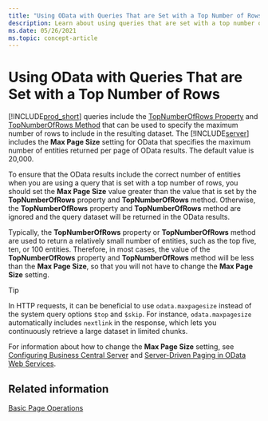 ```yaml
---
title: "Using OData with Queries That are Set with a Top Number of Rows"
description: Learn about using queries that are set with a top number of rows.
ms.date: 05/26/2021
ms.topic: concept-article
---
```

# Using OData with Queries That are Set with a Top Number of Rows

[!INCLUDE[prod_short](../developer/includes/prod_short.md)] queries include the [TopNumberOfRows Property](../developer/properties/devenv-TopNumberOfRows-Property.md) and [TopNumberOfRows Method](../developer/methods-auto/query/queryinstance-topnumberofrows-method.md) that can be used to specify the maximum number of rows to include in the resulting dataset. The [!INCLUDE[server](../developer/includes/server.md)] includes the **Max Page Size** setting for OData that specifies the maximum number of entities returned per page of OData results. The default value is 20,000.  
  
To ensure that the OData results include the correct number of entities when you are using a query that is set with a top number of rows, you should set the **Max Page Size** value greater than the value that is set by the **TopNumberOfRows**  property and **TopNumberOfRows**  method. Otherwise, the **TopNumberOfRows** property and **TopNumberOfRows** method are ignored and the query dataset will be returned in the OData results.  
  
Typically, the **TopNumberOfRows** property or **TopNumberOfRows** method are used to return a relatively small number of entities, such as the top five, ten, or 100 entities. Therefore, in most cases, the value of the **TopNumberOfRows** property and **TopNumberOfRows** method will be less than the **Max Page Size**, so that you will not have to change the **Max Page Size** setting. 

> [!TIP]
> In HTTP requests, it can be beneficial to use `odata.maxpagesize` instead of the system query options `$top` and `$skip`. For instance, `odata.maxpagesize` automatically includes `nextlink` in the response, which lets you continuously retrieve a large dataset in limited chunks. 

For information about how to change the **Max Page Size** setting, see [Configuring Business Central Server](../administration/configure-server-instance.md) and [Server-Driven Paging in OData Web Services](Server-Driven-Paging-in-OData-Web-Services.md).

## Related information

[Basic Page Operations](Basic-Page-Operations.md)
